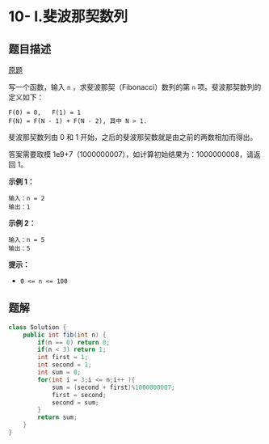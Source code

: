 # 10- I.斐波那契数列

## 题目描述

[原题](https://leetcode-cn.com/problems/fei-bo-na-qi-shu-lie-lcof/)

写一个函数，输入 `n` ，求斐波那契（Fibonacci）数列的第 `n` 项。斐波那契数列的定义如下：

```text
F(0) = 0,   F(1) = 1
F(N) = F(N - 1) + F(N - 2), 其中 N > 1.
```

斐波那契数列由 0 和 1 开始，之后的斐波那契数就是由之前的两数相加而得出。

答案需要取模 1e9+7（1000000007），如计算初始结果为：1000000008，请返回 1。

**示例 1：**

```text
输入：n = 2
输出：1
```

**示例 2：**

```text
输入：n = 5
输出：5
```

**提示：**

* `0 <= n <= 100`

## 题解

```java
class Solution {
    public int fib(int n) {
        if(n == 0) return 0;
        if(n < 3) return 1;
        int first = 1;
        int second = 1;
        int sum = 0;
        for(int i = 3;i <= n;i++ ){
            sum = (second + first)%1000000007;
            first = second;
            second = sum;
        }
        return sum;
    }
}
```

